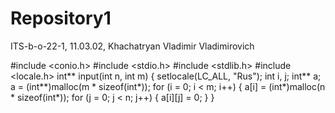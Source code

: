 # Repository1
ITS-b-o-22-1, 11.03.02, Khachatryan Vladimir Vladimirovich

#include <conio.h>
#include <stdio.h>
#include <stdlib.h>
#include <locale.h>
int** input(int n, int m)
{
	setlocale(LC_ALL, "Rus");
	int i, j;
	int** a;
a = (int**)malloc(m * sizeof(int*));
	for (i = 0; i < m; i++)
	{
		a[i] = (int*)malloc(n * sizeof(int*));
		for (j = 0; j < n; j++)
		{
			a[i][j] = 0;
		}
	}



